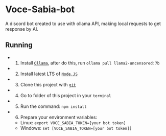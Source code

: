 # Voce-Sabia-bot

A discord bot created to use with ollama API, making local requests to get response by AI.

## Running

-  1. Install [`Ollama`](https://ollama.com/), after do this, run `ollama pull llama2-uncensored:7b`
-  2. Install latest LTS of [`Node.JS`](https://nodejs.org/en/download)
-  3. Clone this project with [`git`](https://github.com/)
-  4. Go to folder of this project in your `terminal`
-  5. Run the command: `npm install`   
-  6. Prepare your environment variables: 
  
    - Linux: `export VOCE_SABIA_TOKEN=[your bot token]`
    - Windows: `set [VOCE_SABIA_TOKEN=[your bot token]]`